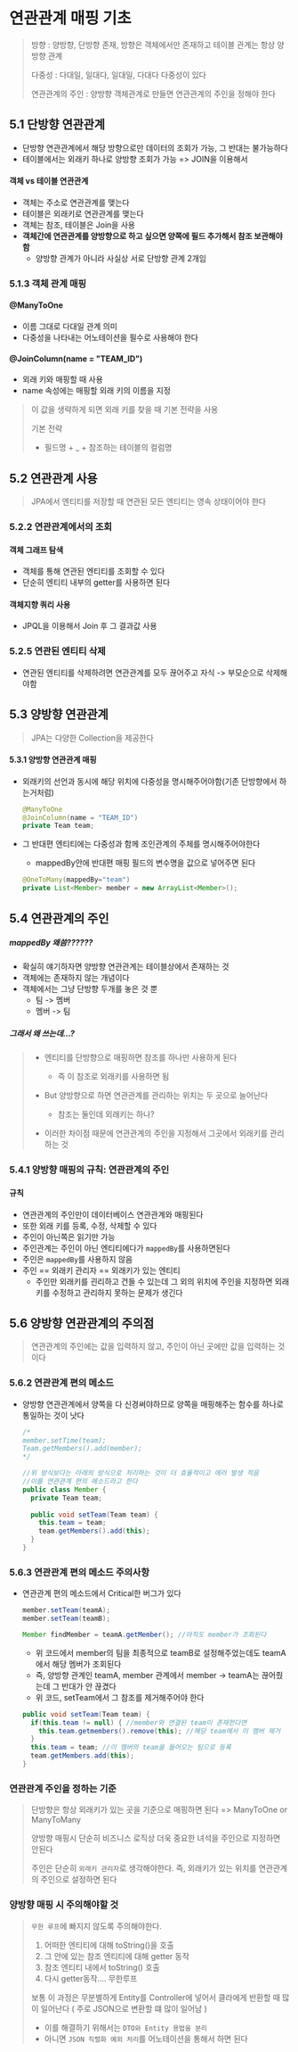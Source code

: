 # 연관관계 매핑 기초

> 방향 : 양방향, 단방향 존재, 방향은 객체에서만 존재하고 테이블 관계는 항상 양방향 관계
>
> 다중성 : 다대일, 일대다, 일대일, 다대다 다중성이 있다
>
> 연관관계의 주인 : 양방향 객체관계로 만들면 연관관계의 주인을 정해야 한다



## 5.1 단방향 연관관계

- 단방향 연관관계에서 해당 방향으로만 데이터의 조회가 가능, 그 반대는 불가능하다
- 테이블에서는 외래키 하나로 양방향 조회가 가능 => JOIN을 이용해서

#### 객체 vs 테이블 연관관계

- 객체는 주소로 연관관계를 맺는다
- 테이블은 외래키로 연관관계를 맺는다
- 객체는 참조, 테이블은 Join을 사용
- **객체간에 연관관계를 양방향으로 하고 싶으면 양쪽에 필드 추가해서 참조 보관해야함**
  - 양방향 관계가 아니라 사실상 서로 단방향 관계 2개임



### 5.1.3 객체 관계 매핑

#### @ManyToOne

- 이름 그대로 다대일 관계 의미
- 다중성을 나타내는 어노테이션을 필수로 사용해야 한다

#### @JoinColumn(name = "TEAM_ID")

- 외래 키와 매핑할 때 사용
- name 속성에는 매핑할 외래 키의 이름을 지정

> 이 값을 생략하게 되면 외래 키를 찾을 때 기본 전략을 사용
>
> 기본 전략
>
> - 필드명 + _ + 참조하는 테이블의 컬럼명



## 5.2 연관관계 사용

> JPA에서 엔티티를 저장할 때 연관된 모든 엔티티는 영속 상태이어야 한다

### 5.2.2 연관관계에서의 조회

#### 객체 그래프 탐색

- 객체를 통해 연관된 엔티티를 조회할 수 있다
- 단순히 엔티티 내부의 getter를 사용하면 된다

#### 객체지향 쿼리 사용

- JPQL을 이용해서 Join 후 그 결과값 사용



### 5.2.5 연관된 엔티티 삭제

- 연관된 엔티티를 삭제하려면 연관관계를 모두 끊어주고 자식 -> 부모순으로 삭제해야함



## 5.3 양방향 연관관계

> JPA는 다양한 Collection을 제공한다



#### 5.3.1 양방향 연관관계 매핑

- 외래키의 선언과 동시에 해당 위치에 다중성을 명시해주어야함(기존 단방향에서 하는거처럼)

  ```java
  @ManyToOne
  @JoinColumn(name = "TEAM_ID")
  private Team team;
  ```

- 그 반대편 엔티티에는 다중성과 함께 조인관계의 주체를 명시해주어야한다

  - mappedBy안에 반대편 매핑 필드의 변수명을 값으로 넣어주면 된다

  ```java
  @OneToMany(mappedBy="team")
  private List<Member> member = new ArrayList<Member>();
  ```



## 5.4 연관관계의 주인

##### mappedBy 왜씀??????

- 확실히 얘기하자면 양방향 연관관계는 테이블상에서 존재하는 것
- 객체에는 존재하지 않는 개념이다
- 객체에서는 그냥 단방향 두개를 놓은 것 뿐
  - 팀 -> 멤버
  - 멤버 -> 팀



##### 그래서 왜 쓰는데...?

> - 엔티티를 단방향으로 매핑하면 참조를 하나만 사용하게 된다
>   - 즉 이 참조로 외래키를 사용하면 됨
>
> - But 양방향으로 하면 연관관계를 관리하는 위치는 두 곳으로 늘어난다
>   - 참조는 둘인데 외래키는 하나?
> - 이러한 차이점 때문에 연관관계의 주인을 지정해서 그곳에서 외래키를 관리하는 것



### 5.4.1 양방향 매핑의 규칙: 연관관계의 주인

#### 규칙

- 연관관계의 주인만이 데이터베이스 연관관계와 매핑된다
- 또한 외래 키를 등록, 수정, 삭제할 수 있다
- 주인이 아닌쪽은 읽기만 가능
- 주인관계는 주인이 아닌 엔티티에다가 `mappedBy`를 사용하면된다
- 주인은 `mappedBy`를 사용하지 않음
- 주인 == 외래키 관리자 == 외래키가 있는 엔티티
  - 주인만 외래키를 괸리하고 건들 수 있는데 그 외의 위치에 주인을 지정하면 외래키를 수정하고 관리하지 못하는 문제가 생긴다



## 5.6 양방향 연관관계의 주의점

> 연관관계의 주인에는 값을 입력하지 않고, 주인이 아닌 곳에만 값을 입력하는 것이다



### 5.6.2 연관관계 편의 메소드

- 양방향 연관관계에서 양쪽을 다 신경써야하므로 양쪽을 매핑해주는 함수를 하나로 통일하는 것이 낫다

  ```java
  /*
  member.setTime(team);
  Team.getMembers().add(member);
  */
  
  //위 방식보다는 아래의 방식으로 처리하는 것이 더 효율적이고 에러 발생 적음
  //이를 연관관계 편의 메소드라고 한다
  public class Member {
    private Team team;
    
    public void setTeam(Team team) {
      this.team = team;
      team.getMembers().add(this);
    }
  }
  ```



### 5.6.3 연관관계 편의 메소드 주의사항

- 연관관계 편의 메소드에서 Critical한 버그가 있다

  ```java
  member.setTeam(teamA);
  member.setTeam(teamB);
  
  Member findMember = teamA.getMember(); //아직도 member가 조회된다
  ```

  - 위 코드에서 member의 팀을 최종적으로 teamB로 설정해주었는데도 teamA에서 해당 멤버가 조회된다
  - 즉, 양방향 관계인 teamA, member 관계에서 member -> teamA는 끊어줬는데 그 반대가 안 끊겼다
  - 위 코드, setTeam에서 그 참조를 제거해주어야 한다

  ```java
  public void setTeam(Team team) {
  	if(this.team != null) { //member와 연결된 team이 존재한다면
      this.team.getmembers().remove(this); //해당 team에서 이 멤버 제거
    }
    this.team = team; //이 멤버의 team을 들어오는 팀으로 등록
    team.getMembers.add(this);
  }
  ```



### 연관관계 주인을 정하는 기준

> 단방향은 항상 외래키가 있는 곳을 기준으로 매핑하면 된다 => ManyToOne or ManyToMany
>
> 양방향 매핑시 단순히 비즈니스 로직상 더욱 중요한 녀석을 주인으로 지정하면 안된다
>
> 주인은 단순히 `외래키 관리자`로 생각해야한다. 즉, 외래키가 있는 위치를 연관관계의 주인으로 설정하면 된다



### 양방향 매핑 시 주의해야할 것

> `무한 루프`에 빠지지 않도록 주의해야한다.
>
> 1. 어떠한 엔티티에 대해 toString()을 호출
> 2. 그 안에 있는 참조 엔티티에 대해 getter 동작
> 3. 참조 엔티티 내에서 toString() 호출
> 4. 다시 getter동작.... 무한루프
>
> 보통 이 과정은 무분별하게 Entity를 Controller에 넣어서 클라에게 반환할 때 많이 일어난다 ( 주로 JSON으로 변환할 떄 많이 일어남 )
>
> - 이를 해결하기 위해서는 `DTO와 Entity 용법을 분리`
> - 아니면 `JSON 직렬화 예외 처리`를 어노테이션을 통해서 하면 된다

